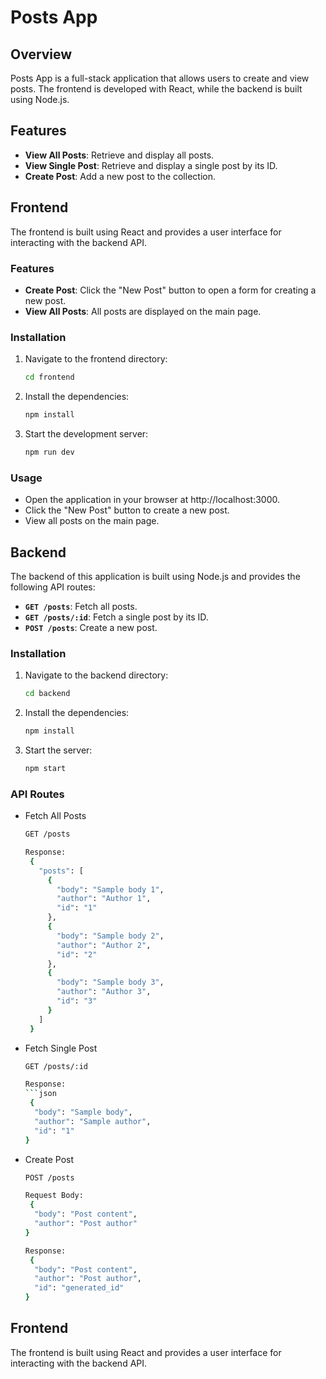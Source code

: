 # Posts App

## Overview

Posts App is a full-stack application that allows users to create and view posts. The frontend is developed with React, while the backend is built using Node.js.

## Features

- **View All Posts**: Retrieve and display all posts.
- **View Single Post**: Retrieve and display a single post by its ID.
- **Create Post**: Add a new post to the collection.

## Frontend

The frontend is built using React and provides a user interface for interacting with the backend API.

### Features

- **Create Post**: Click the "New Post" button to open a form for creating a new post.
- **View All Posts**: All posts are displayed on the main page.

### Installation

1. Navigate to the frontend directory:
   ```bash
   cd frontend
2. Install the dependencies:
   ```bash
   npm install
3. Start the development server:
   ```bash
   npm run dev
   
### Usage

- Open the application in your browser at http://localhost:3000.
- Click the "New Post" button to create a new post.
- View all posts on the main page.

## Backend

The backend of this application is built using Node.js and provides the following API routes:

- **`GET /posts`**: Fetch all posts.
- **`GET /posts/:id`**: Fetch a single post by its ID.
- **`POST /posts`**: Create a new post.

### Installation

1. Navigate to the backend directory:
   ```bash
   cd backend
2. Install the dependencies:
   ```bash
   npm install
3. Start the server:
   ```bash
   npm start

### API Routes

- Fetch All Posts
  ```bash
  GET /posts
  
  Response:
   {
     "posts": [
       {
         "body": "Sample body 1",
         "author": "Author 1",
         "id": "1"
       },
       {
         "body": "Sample body 2",
         "author": "Author 2",
         "id": "2"
       },
       {
         "body": "Sample body 3",
         "author": "Author 3",
         "id": "3"
       }
     ]
   }

- Fetch Single Post
  ```bash
  GET /posts/:id
  
  Response:
  ```json
   {
    "body": "Sample body",
    "author": "Sample author",
    "id": "1"
  }

- Create Post
  ```bash
  POST /posts
  
  Request Body:
   {
    "body": "Post content",
    "author": "Post author"
  }
  
  Response:
   {
    "body": "Post content",
    "author": "Post author",
    "id": "generated_id"
  }

## Frontend

The frontend is built using React and provides a user interface for interacting with the backend API.

